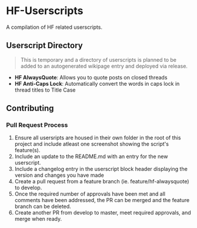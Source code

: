 # HF-Userscripts
A compilation of HF related userscripts.

## Userscript Directory
> This is temporary and a directory of userscripts is planned to be added to an autogenerated wikipage entry and deployed via release.

- **HF AlwaysQuote**: Allows you to quote posts on closed threads
- **HF Anti-Caps Lock**: Automatically convert the words in caps lock in thread titles to Title Case


## Contributing
### Pull Request Process
1. Ensure all usersripts are housed in their own folder in the root of this project and include atleast one screenshot showing the script's feature(s).
2. Include an update to the README.md with an entry for the new userscript.
3. Include a changelog entry in the userscript block header displaying the version and changes you have made
4. Create a pull request from a feature branch (ie. feature/hf-alwaysquote) to develop.
5. Once the required number of approvals have been met and all comments have been addressed, the PR can be merged and the feature branch can be deleted.
6. Create another PR from develop to master, meet required approvals, and merge when ready.
